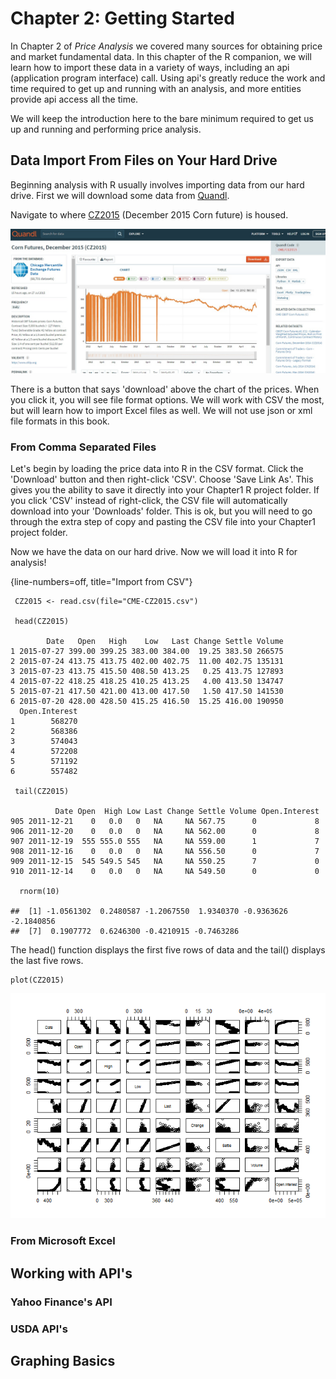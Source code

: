 Chapter 2: Getting Started
==========================

In Chapter 2 of *Price Analysis* we covered many sources for obtaining
price and market fundamental data. In this chapter of the R companion,
we will learn how to import these data in a variety of ways, including
an api (application program interface) call. Using api's greatly reduce
the work and time required to get up and running with an analysis, and
more entities provide api access all the time.

We will keep the introduction here to the bare minimum required to get
us up and running and performing price analysis.

Data Import From Files on Your Hard Drive
-----------------------------------------

Beginning analysis with R usually involves importing data from our hard
drive. First we will download some data from [Quandl](Quandl.com).

Navigate to where
[CZ2015](https://www.quandl.com/data/CME/CZ2015-Corn-Futures-December-2015-CZ2015)
(December 2015 Corn future) is housed.

![Screenshot of CZ2015 page on Quandl.com](images\quandlCZ2015.png)

There is a button that says 'download' above the chart of the prices.
When you click it, you will see file format options. We will work with
CSV the most, but will learn how to import Excel files as well. We will
not use json or xml file formats in this book.

### From Comma Separated Files

Let's begin by loading the price data into R in the CSV format. Click
the 'Download' button and then right-click 'CSV'. Choose 'Save Link As'.
This gives you the ability to save it directly into your Chapter1 R
project folder. If you click 'CSV' instead of right-click, the CSV file
will automatically download into your 'Downloads' folder. This is ok,
but you will need to go through the extra step of copy and pasting the
CSV file into your Chapter1 project folder.

Now we have the data on our hard drive. Now we will load it into R for
analysis!

{line-numbers=off, title="Import from CSV"}

     CZ2015 <- read.csv(file="CME-CZ2015.csv")

     head(CZ2015)

            Date   Open   High    Low   Last Change Settle Volume
    1 2015-07-27 399.00 399.25 383.00 384.00  19.25 383.50 266575
    2 2015-07-24 413.75 413.75 402.00 402.75  11.00 402.75 135131
    3 2015-07-23 413.75 415.50 408.50 413.25   0.25 413.75 127893
    4 2015-07-22 418.25 418.25 410.25 413.25   4.00 413.50 134747
    5 2015-07-21 417.50 421.00 413.00 417.50   1.50 417.50 141530
    6 2015-07-20 428.00 428.50 415.25 416.50  15.25 416.00 190950
      Open.Interest
    1        568270
    2        568386
    3        574043
    4        572208
    5        571192
    6        557482

     tail(CZ2015)

              Date Open  High Low Last Change Settle Volume Open.Interest
    905 2011-12-21    0   0.0   0   NA     NA 567.75      0             8
    906 2011-12-20    0   0.0   0   NA     NA 562.00      0             8
    907 2011-12-19  555 555.0 555   NA     NA 559.00      1             7
    908 2011-12-16    0   0.0   0   NA     NA 556.50      0             7
    909 2011-12-15  545 549.5 545   NA     NA 550.25      7             0
    910 2011-12-14    0   0.0   0   NA     NA 549.50      0             0

      rnorm(10)

    ##  [1] -1.0561302  0.2480587 -1.2067550  1.9340370 -0.9363626 -2.1840856
    ##  [7]  0.1907772  0.6246300 -0.4210915 -0.7463286

The head() function displays the first five rows of data and the tail()
displays the last five rows.

    plot(CZ2015)

![](images/unnamed-chunk-2-1.png)

### From Microsoft Excel

Working with API's
------------------

### Yahoo Finance's API

### USDA API's

Graphing Basics
---------------
